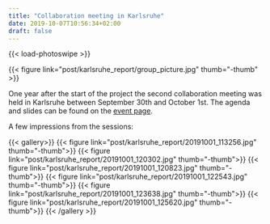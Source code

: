 ```yaml
---
title: "Collaboration meeting in Karlsruhe"
date: 2019-10-07T10:56:34+02:00
draft: false
---
```


{{< load-photoswipe >}}

{{< figure link="post/karlsruhe_report/group_picture.jpg" thumb="-thumb" >}}

One year after the start of the project the second collaboration meeting was
held in Karlsruhe between September 30th and October 1st. The agenda and slides
can be found on the [event page](https://indico.physik.uni-muenchen.de/event/22/).

A few impressions from the sessions:

{{< gallery>}}
{{< figure link="post/karlsruhe_report/20191001_113256.jpg" thumb="-thumb">}}
{{< figure link="post/karlsruhe_report/20191001_120302.jpg" thumb="-thumb">}}
{{< figure link="post/karlsruhe_report/20191001_120823.jpg" thumb="-thumb">}}
{{< figure link="post/karlsruhe_report/20191001_122543.jpg" thumb="-thumb">}}
{{< figure link="post/karlsruhe_report/20191001_123638.jpg" thumb="-thumb">}}
{{< figure link="post/karlsruhe_report/20191001_125620.jpg" thumb="-thumb">}}
{{< /gallery >}}
